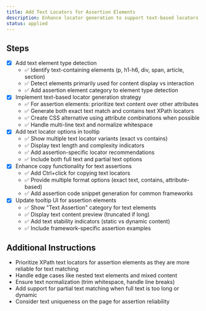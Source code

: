 ```yaml
---
title: Add Text Locators for Assertion Elements
description: Enhance locator generation to support text-based locators for p, h1-h6, div, span and other text elements commonly used in assertions
status: applied
---
```


## Steps
- [x] Add text element type detection
    - ✅ Identify text-containing elements (p, h1-h6, div, span, article, section)
    - ✅ Detect elements primarily used for content display vs interaction
    - ✅ Add assertion element category to element type detection
- [x] Implement text-based locator generation strategy
    - ✅ For assertion elements: prioritize text content over other attributes
    - ✅ Generate both exact text match and contains text XPath locators
    - ✅ Create CSS alternative using attribute combinations when possible
    - ✅ Handle multi-line text and normalize whitespace
- [x] Add text locator options in tooltip
    - ✅ Show multiple text locator variants (exact vs contains)
    - ✅ Display text length and complexity indicators
    - ✅ Add assertion-specific locator recommendations
    - ✅ Include both full text and partial text options
- [x] Enhance copy functionality for text assertions
    - ✅ Add Ctrl+click for copying text locators
    - ✅ Provide multiple format options (exact text, contains, attribute-based)
    - ✅ Add assertion code snippet generation for common frameworks
- [x] Update tooltip UI for assertion elements
    - ✅ Show "Text Assertion" category for text elements
    - ✅ Display text content preview (truncated if long)
    - ✅ Add text stability indicators (static vs dynamic content)
    - ✅ Include framework-specific assertion examples

## Additional Instructions
- Prioritize XPath text locators for assertion elements as they are more reliable for text matching
- Handle edge cases like nested text elements and mixed content
- Ensure text normalization (trim whitespace, handle line breaks)
- Add support for partial text matching when full text is too long or dynamic
- Consider text uniqueness on the page for assertion reliability
